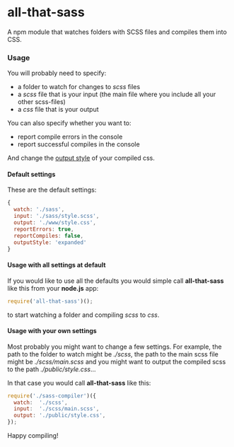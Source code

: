 # all-that-sass
A npm module that watches folders with SCSS files and compiles them into CSS.

### Usage
You will probably need to specify:

* a folder to watch for changes to *scss* files
* a *scss* file that is your input (the main file where you include all your other scss-files)
* a *css* file that is your output

You can also specify whether you want to:

* report compile errors in the console
* report successful compiles in the console

And change the [output style](https://web-design-weekly.com/2014/06/15/different-sass-output-styles/) of your compiled css.

#### Default settings
These are the default settings:
```javascript
{
  watch: './sass',
  input: './sass/style.scss',
  output: './www/style.css',
  reportErrors: true,
  reportCompiles: false,
  outputStyle: 'expanded'
}
```

#### Usage with all settings at default
If you would like to use all the defaults you would simple call  **all-that-sass** like this from your **node.js** app:

```javascript
require('all-that-sass')();
```
to start watching a folder and compiling *scss* to *css*.

#### Usage with your own settings
Most probably you might want to change a few settings. For example, the path to the folder to watch might be *./scss*, the path to the main scss file might be *./scss/main.scss* and you might want to output the compiled scss to the path *./public/style.css*...

In that case you would call **all-that-sass** like this:

```javascript
require('./sass-compiler')({
  watch:  './scss',
  input:  './scss/main.scss',
  output: './public/style.css',
});
```
Happy compiling!
